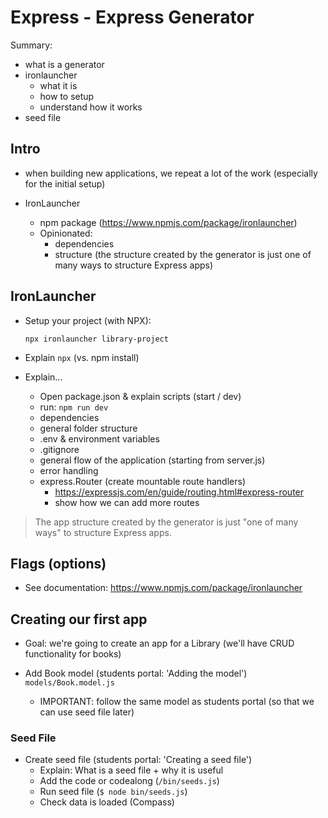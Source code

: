 

# Express - Express Generator


Summary:
- what is a generator
- ironlauncher
  - what it is
  - how to setup
  - understand how it works
- seed file




## Intro

- when building new applications, we repeat a lot of the work (especially for the initial setup)

- IronLauncher
  - npm package (https://www.npmjs.com/package/ironlauncher)
  - Opinionated:
    - dependencies
    - structure (the structure created by the generator is just one of many ways to structure Express apps)




## IronLauncher


- Setup your project (with NPX):

    ```
    npx ironlauncher library-project
    ```

- Explain `npx` (vs. npm install)

- Explain...
  - Open package.json & explain scripts (start / dev)
  - run: `npm run dev`
  - dependencies
  - general folder structure
  - .env & environment variables
  - .gitignore
  - general flow of the application (starting from server.js)
  - error handling
  - express.Router (create mountable route handlers)
    - https://expressjs.com/en/guide/routing.html#express-router
    - show how we can add more routes



> The app structure created by the generator is just "one of many ways" to structure Express apps.




## Flags (options)

- See documentation: https://www.npmjs.com/package/ironlauncher




## Creating our first app

- Goal: we're going to create an app for a Library (we'll have CRUD functionality for books)

- Add Book model (students portal: 'Adding the model')
  `models/Book.model.js`

  - IMPORTANT: follow the same model as students portal (so that we can use seed file later)


### Seed File

- Create seed file (students portal: 'Creating a seed file')
  - Explain: What is a seed file + why it is useful
  - Add the code or codealong (`/bin/seeds.js`)
  - Run seed file (`$ node bin/seeds.js`)
  - Check data is loaded (Compass)

  